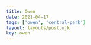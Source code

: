 ```yaml
---
title: Owen
date: 2021-04-17
tags: ['owen', 'central-park']
layout: layouts/post.njk
key: owen
---
```

